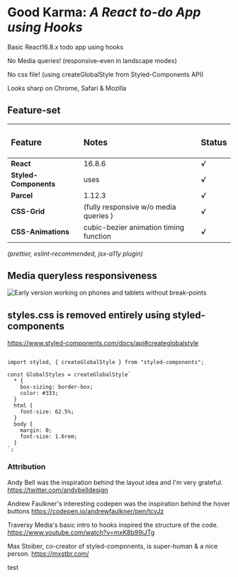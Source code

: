 # Good Karma: *A React to-do App using Hooks*
Basic React16.8.x todo app using hooks

No Media queries! (responsive–even in landscape modes)

No css file! (using createGlobalStyle from Styled-Components API)

Looks sharp on Chrome, Safari & Mozilla

## Feature-set

| <h3>Feature</h3>      | <h3>Notes</h3>                         | <h3>Status</h3> |
| :-------------------- | :------------------------------------- | :-------------- |
| **React**             | 16.8.6                                 | ***√***         |
| **Styled-Components** | uses <ThemeProvider>                   | ***√***         |
| **Parcel**            | 1.12.3                                 | ***√***         |
| **CSS-Grid**          | (fully responsive w/o media queries )  | ***√***         |
| **CSS-Animations**    | cubic-bezier animation timing function | ***√***         |

*(prettier, eslint-recommended, jsx-a11y plugin)*

## Media queryless responsiveness
![Early version working on phones and tablets without break-points](https://github.com/beauhaus/react-hooks-todo-app/blob/master/readmeRefImg/goodKarmaSrn1.jpg?raw=true "without breakpoints")

## styles.css is removed entirely using styled-components 
https://www.styled-components.com/docs/api#createglobalstyle

```(javascript)

import styled, { createGlobalStyle } from "styled-components";

const GlobalStyles = createGlobalStyle`
  * {
    box-sizing: border-box;
    color: #333;
  }
  html {
    font-size: 62.5%;
  }
  body {
    margin: 0;
    font-size: 1.6rem;  
  }
`;
```

### Attribution

Andy Bell was the inspiration behind the layout idea and I'm very grateful.
https://twitter.com/andybelldesign

Andrew Faulkner's interesting codepen was the inspiration behind the hover buttons
https://codepen.io/andrewfaulkner/pen/tcvJz

Traversy Media's basic intro to hooks inspired the structure of the code.
https://www.youtube.com/watch?v=mxK8b99iJTg

Max Stoiber, co-creator of styled-components, is super-human & a nice person.
https://mxstbr.com/

test